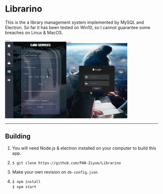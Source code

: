 # Librarino

This is the a library management system implemented by MySQL and Electron. So far it has been tested on Win10, so I cannot guarantee some breaches on Linux & MacOS.

<img src="https://github.com/PAN-Ziyue/Librarino/blob/master/assets/img/readme-img.png" width="40%" height="40%"><img src="https://github.com/PAN-Ziyue/Librarino/blob/master/assets/img/readme-img2.png" width="40%" height="40%">

---



## Building

1. You will need Node.js & electron installed on your computer to build this app.

2. ```bash
   $ git clone https://github.com/PAN-Ziyue/Librarino
   ```

3. Make your own revision on `db-config.json`

4. ```bash
   $ npm install
   $ npm start
   ```
